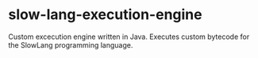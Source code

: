 # slow-lang-execution-engine
Custom excecution engine written in Java. Executes custom bytecode for the SlowLang programming language.
